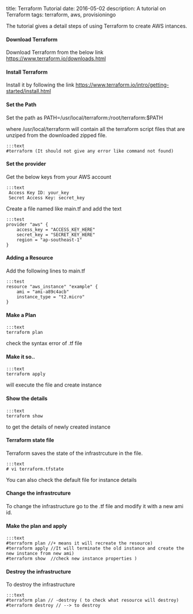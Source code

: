 title: Terraform Tutorial
date: 2016-05-02
description: A tutorial on Terraform
tags: terraform, aws, provisioningo

The tutorial gives a detail steps of using Terraform to create AWS intances.

#### Download Terraform

Download Terraform from the below link
https://www.terraform.io/downloads.html 
  
#### Install Terraform
Install it by following the link
https://www.terraform.io/intro/getting-started/install.html 
 
#### Set the Path
Set the path as 
PATH=/usr/local/terraform:/root/terraform:$PATH 
  
where /usr/local/terraform will contain all the terraform script files that are unziped from the downloaded zipped file.
  
	:::text
	#terraform (It should not give any error like command not found) 
	
#### Set the provider
  
Get the below keys from your AWS account

	:::text
     Access Key ID: your_key
     Secret Access Key: secret_key
	 
	 
Create a file named like main.tf and add the text 
 
	:::test
	provider "aws" {
	    access_key = "ACCESS_KEY_HERE"
	    secret_key = "SECRET_KEY_HERE"
	    region = "ap-southeast-1"
	}

#### Adding a Resource 

Add the following lines to main.tf 

	:::test
	resource "aws_instance" "example" {
	    ami = "ami-a89c4acb"
	    instance_type = "t2.micro"
	}


#### Make a Plan 

	:::text
	terraform plan 

check the syntax error of .tf file
 
#### Make it so.. 
	
	:::text
	terraform apply 

will execute the file and create instance 
 
#### Show the details

	:::text
	terraform show 

to get the details of newly created instance 
 
#### Terraform state file
Terraform saves the state of the infrastrcuture in the file.

	:::text
	# vi terraform.tfstate 
	 
You can also check the default file for instance details 

#### Change the infrastrcuture

To change the infrastructure go to the .tf file and modify it with a new ami id.
     
#### Make the plan and apply

	:::text
 	#terraform plan //+ means it will recreate the resource)
	#terraform apply //It will terminate the old instance and create the new instance from new ami) 
 	#terraform show  //check new instance properties ) 
 
#### Destroy the infrastructure
To destroy the infrastructure 
 
	:::text
	#terraform plan // -destroy ( to check what resource will destroy)
	#terraform destroy // --> to destroy 



